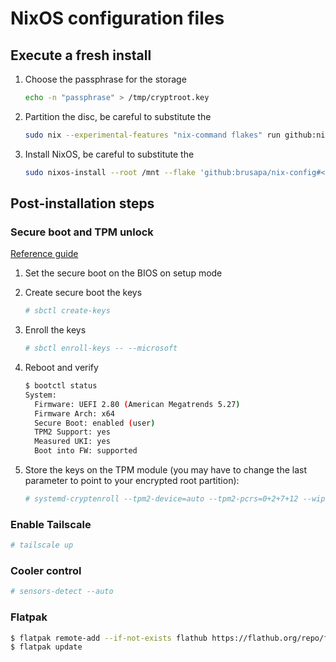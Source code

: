 # NixOS configuration files

## Execute a fresh install

1. Choose the passphrase for the storage

    ``` bash
    echo -n "passphrase" > /tmp/cryptroot.key
    ```
    
2. Partition the disc, be careful to substitute the <host>

    
    ``` bash
    sudo nix --experimental-features "nix-command flakes" run github:nix-community/disko -- --mode disko --write-efi-boot-entries  --flake 'github:brusapa/nix-config#<host>'
    ```
    
3. Install NixOS, be careful to substitute the <host>

    ``` bash
    sudo nixos-install --root /mnt --flake 'github:brusapa/nix-config#<host>'
    ```

## Post-installation steps

### Secure boot and TPM unlock

[Reference guide](https://jnsgr.uk/2024/04/nixos-secure-boot-tpm-fde/)

1. Set the secure boot on the BIOS on setup mode
2. Create secure boot the keys

    ``` bash
    # sbctl create-keys
    ```

3. Enroll the keys

    ``` bash
    # sbctl enroll-keys -- --microsoft
    ```

4. Reboot and verify

    ``` bash
    $ bootctl status
    System:
      Firmware: UEFI 2.80 (American Megatrends 5.27)
      Firmware Arch: x64
      Secure Boot: enabled (user)
      TPM2 Support: yes
      Measured UKI: yes
      Boot into FW: supported
    ```

5. Store the keys on the TPM module (you may have to change the last parameter to point to your encrypted root partition):

    ``` bash
    # systemd-cryptenroll --tpm2-device=auto --tpm2-pcrs=0+2+7+12 --wipe-slot=tpm2 /dev/nvme0n1p2
    ```

### Enable Tailscale

``` bash
# tailscale up
```

### Cooler control

``` bash
# sensors-detect --auto
```

### Flatpak

``` bash
$ flatpak remote-add --if-not-exists flathub https://flathub.org/repo/flathub.flatpakrepo
$ flatpak update
```
